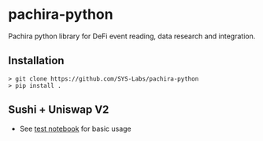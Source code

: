 # pachira-python
Pachira python library for DeFi event reading, data research and integration.

## Installation 
```
> git clone https://github.com/SYS-Labs/pachira-python
> pip install .
```

## Sushi + Uniswap V2

* See [test notebook](https://github.com/SYS-Labs/pachira-python/blob/main/notebook/sushi/univ2_swap.ipynb) for basic usage
